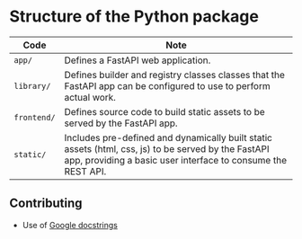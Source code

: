 # Structure of the Python package

| Code        | Note                                                                                                                                                                |
| ----------- | ------------------------------------------------------------------------------------------------------------------------------------------------------------------- |
| `app/`      | Defines a FastAPI web application.                                                                                                                                  |
| `library/`  | Defines builder and registry classes classes that the FastAPI app can be configured to use to perform actual work.                                                  |
| `frontend/` | Defines source code to build static assets to be served by the FastAPI app.                                                                                         |
| `static/`   | Includes pre-defined and dynamically built static assets (html, css, js) to be served by the FastAPI app, providing a basic user interface to consume the REST API. |

## Contributing

- Use of [Google docstrings][]

[google docstrings]: https://google.github.io/styleguide/pyguide.html#s3.8-comments-and-docstrings
